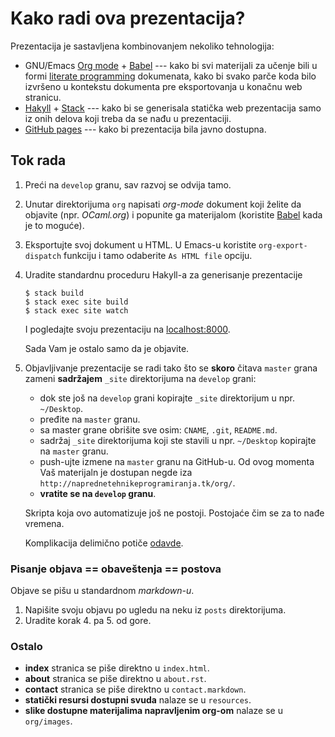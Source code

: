 # Kako radi ova prezentacija?

Prezentacija je sastavljena kombinovanjem nekoliko tehnologija:
- GNU/Emacs
  [Org mode](http://orgmode.org/) +
  [Babel](http://orgmode.org/worg/org-contrib/babel/) --- kako bi svi
  materijali za učenje bili u
  formi
  [literate programming](https://en.wikipedia.org/wiki/Literate_programming) dokumenata,
  kako bi svako parče koda bilo izvršeno u kontekstu dokumenta pre
  eksportovanja u konačnu web stranicu.
- [Hakyll](https://jaspervdj.be/hakyll/) +
  [Stack](https://docs.haskellstack.org/en/stable/README/) --- kako bi
  se generisala statička web prezentacija samo iz onih delova koji
  treba da se nađu u prezentaciji.
- [GitHub pages](https://pages.github.com/) --- kako bi prezentacija
  bila javno dostupna.

## Tok rada

1. Preći na `develop` granu, sav razvoj se odvija tamo.
2. Unutar direktorijuma `org` napisati *org-mode* dokument koji želite
   da objavite (npr. *OCaml.org*) i popunite ga materijalom
   (koristite [Babel](http://orgmode.org/worg/org-contrib/babel/) kada
   je to moguće).
3. Eksportujte svoj dokument u HTML. U Emacs-u koristite
   `org-export-dispatch` funkciju i tamo odaberite `As HTML file`
   opciju.
4. Uradite standardnu proceduru Hakyll-a za generisanje prezentacije


    ``` shell
    $ stack build
    $ stack exec site build
    $ stack exec site watch
    ```

    I pogledajte svoju prezentaciju na [localhost:8000](http://localhost:8000).

    Sada Vam je ostalo samo da je objavite.
5. Objavljivanje prezentacije se radi tako što se **skoro** čitava
   `master` grana zameni **sadržajem** `_site` direktorijuma na
   `develop` grani:

   - dok ste još na `develop` grani kopirajte `_site` direktorijum u
     npr. `~/Desktop`.
   - pređite na `master` granu.
   - sa master grane obrišite sve osim: `CNAME`, `.git`, `README.md`.
   - sadržaj `_site` direktorijuma koji ste stavili u npr. `~/Desktop`
     kopirajte na `master` granu.
   - push-ujte izmene na `master` granu na GitHub-u. Od ovog momenta
     Vaš materijaln je dostupan negde iza
     `http://naprednetehnikeprogramiranja.tk/org/`.
   - **vratite se na `develop` granu**.

   Skripta koja ovo automatizuje još ne postoji. Postojaće čim se za
   to nađe vremena.

   Komplikacija delimično
   potiče
   [odavde](https://help.github.com/articles/configuring-a-publishing-source-for-github-pages/).

### Pisanje objava == obaveštenja == postova

Objave se pišu u standardnom *markdown-u*.

1. Napišite svoju objavu po ugledu na neku iz `posts` direktorijuma.
2. Uradite korak 4. pa 5. od gore.

### Ostalo

- **index** stranica se piše direktno u `index.html`.
- **about** stranica se piše direktno u `about.rst`.
- **contact** stranica se piše direktno u `contact.markdown`.
- **statički resursi dostupni svuda** nalaze se u `resources`.
- **slike dostupne materijalima napravljenim org-om** nalaze se u `org/images`.
